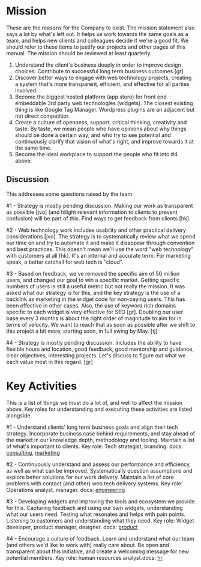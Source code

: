 
# Mission

These are the reasons for the Company to exist. The mission statement also says a lot by what's left out. It helps us work towards the same goals as a team, and helps new clients and colleagues decide if we're a good fit. We should refer to these items to justify our projects and other pages of this manual. The mission should be reviewed at least quarterly.

 1. Understand the client's business deeply in order to improve design choices. Contribute to successful long term business outcomes.[gr]
 2. Discover better ways to engage with web technology projects, creating a system that's more transparent, efficient, and effective for all parties involved.
 3. Become the biggest hosted platform (app store) for front end embeddable 3rd party web technologies (widgets). The closest existing thing is like Google Tag Manager. Wordpress plugins are an adjacent but not direct competitior.
 4. Create a culture of openness, support, critical thinking, creativity and taste. By taste, we mean people who have opinions about why things should be done a certain way, and who try to see potential and continuously clarify that vision of what's right, and improve towards it at the same time.
 5. Become the ideal workplace to support the people who fit into #4 above.

## Discussion

This addresses some questions raised by the team.

#1 - Strategy is mostly pending discussion. Making our work as transparent as possible [jvo] (and hilight relevant information to clients to prevent confusion) will be part of this. Find ways to get feedback from clients [hk].

#2 - Web technology work includes usability and other practical delivery considerations [jvo]. The strategy is to systematically review what we spend our time on and try to automate it and make it disappear through convention and best practices. This doesn't mean we'll use the word "web technology" with customers at all [hk]. It's an internal and accurate term. For marketing speak, a better catchall for web tech is "cloud".

#3 - Based on feedback, we've removed the specific aim of 50 million users, and changed our goal to win a specific market. Getting specific numbers of users is still a useful metric but not really the mission. It was asked what our strategy is for this, and the key strategy is the use of a backlink as marketing in the widget code for non-paying users. This has been effective in other cases. Also, the use of keyword rich domains specific to each widget is very effective for SEO [gr]. Doubling our user base every 3 months is about the right order of magnitude to aim for in terms of velocity. We want to reach that as soon as possible after we shift to this project a bit more, starting soon, in full swing by May. [tj]

#4 - Strategy is mostly pending discussion. Includes the ability to have flexible hours and location, good feedback, good mentorship and guidance, clear objectives, interesting projects. Let's discuss to figure out what we each value most in this regard. [gr]


# Key Activities

This is a list of things we must do a lot of, and well to affect the mission above. Key roles for understanding and executing these activities are listed alongside.

#1 - Understand clients' long term business goals and align their tech strategy. Incorporate business case behind requirements, and stay ahead of the market in our knowledge depth, methodology and tooling. Maintain a list of what's important to clients. Key role: Tech strategist, branding. docs: [consulting](https://github.com/countable-web/open-source-corporation/tree/master/consulting), [marketing](https://github.com/countable-web/open-source-corporation/tree/master/marketing)

#2 - Continuously understand and assess our performance and efficiency, as well as what can be improved. Systematically question assumptions and explore better solutions for our work delivery. Maintain a list of core problems with contact (and other) web tech delivery systems. Key role: Operations analyst, manager. docs: [engineering](https://github.com/countable-web/open-source-corporation/tree/master/engineering)

#3 - Developing widgets and improving the tools and ecosystem we provide for this. Capturing feedback and using our own widgets, understanding what our users need. Testing what resonates and helps with pain points. Listening to customers and understanding what they need. Key role: Widget developer, product manager, designer. docs: [product](https://github.com/countable-web/open-source-corporation/tree/master/product)

#4 - Encourage a culture of feedback. Learn and understand what our team (and others we'd like to work with) really care about. Be open and transparent about this initiative, and create a welcoming message for new potential members. Key role: human resources analyst.docs: [hr](https://github.com/countable-web/open-source-corporation/tree/master/hr)


